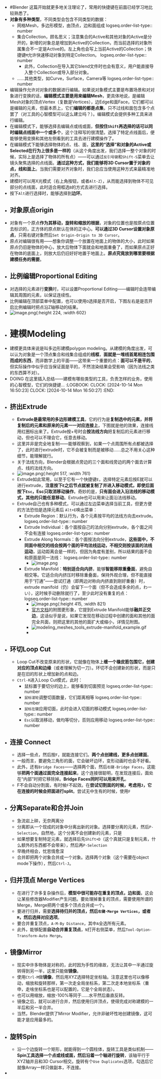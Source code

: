 - #Blender 这篇开始就更多地关注理论了，常用的快捷键在前面已经学习地比较熟悉了。
- **对象有多种类型**，不同类型会包含不同类型的数据：
	- 网格Mesh，多边形模型，由顶点，边和面组成
	  logseq.order-list-type:: number
	- 集合Collection，顾名思义；注意集合的Active和其他对象的Active是分开的，新增的对象总是增加到Active的Collection，而当前选择的对象所属集合不一定是Active的。左上角也会写上当前Active的Collection；快捷键`M`允许快速移动对象到特定Collection。
	  logseq.order-list-type:: number
		- 此外，Collection在导入其它blend文件时也会有意义，用户能直接导入整个Collection或导入部分对象。
	- ……其他类型，如Curve，Surface，Camera等
	  logseq.order-list-type:: number
- 编辑操作允许对对象的数据进行编辑。如果说对象模式主要是布置场景和对对象进行变换的话，**编辑模式主要是用来编辑Mesh**，更具体地说，是编辑Mesh对象的顶点Vertex（复数是Vertices），边Edge和面Face，它们都可以是编辑的元素，但最本质上，它们**编辑的都是点集**，只不过线和面包含多个点罢了（对工具的心智模型可以这么建立吗？）。编辑模式会提供多种工具来进行编辑。
- 在编辑模式下，能够选择去编辑点或线或面，**但按住`Shift`再选择的话可以同时编辑点线面中一个或多个**，这个注释写的很清楚。选择了特定点线面后，便能够使用变换和其他左侧看到的工具去进行建模操作了。
- 在编辑模式下能够选择物体的点、线、面，**这里的“选择”和对象的Active或Selected在行为上很多是一样的**（从这个角度出发，我们选择一整个对象的时候，实际上是选择了物体的所有点）——可以通过`反引号键`和`Shift-S`菜单去让镜头聚焦选择的点线面。**通过这种方式，我们能够将3D Cursor置于对象的点，线和面上**。当我们需要对齐对象时，我们总应当使用这种方式来最精准地对齐。
- 建模时可以用X光模式（右上角按钮，或者`Alt-Z`），从而能选择到物体不可见部分的点线面，此时适合用框选`B`的方式去进行选择。
- 按下`Alt`进行选择时，能够选择到**边环**。
- ## 对象原点origin
- 对象有一个原点**作为其移动，旋转和缩放的根据**，对象的位置也是按原点位置去标识的，正方体的原点默认在体的正中心。**可以通过3D Cursor设置对象原点**，只需右键对象然后`Set Origin-Origin to 3D Cursor`。
- 原点对编辑很有用——想象你调整一个放置在地面上的物体的大小，此时如果原点仍旧是物体的中心，放大后物体下面就会和地面重叠了，而如果原点正好在物体的底面上，则放大后仍旧好好地置于地面上。**原点究竟放到哪里要根据建模任务的需要**。
- ## 比例编辑Proportional Editing
- 对选择的元素进行**变换**时，可以设置Proportional Editing——编辑时会连带编辑其周围的元素，以保证连续性。
- 比例编辑在顶部菜单中配置，也可以使用`O`选择是否开启，下图左右是是否开启比例编辑时把点沿Z轴移动的结果。
- ![image.png](../assets/image_1729343779574_0.png){:height 224, :width 602}
- # 建模Modeling
- 建模更具体来说是叫多边形建模polygon modeling。从建模的角度出发，可以认为对象是一个顶点集合和线集合组成的**线框**，**面就是一堆线首尾相连包围而成的东西**，而非数学上的平面——这带来一个重要的点：**面可以不是平的**，但实际操作中似乎应当保证面是平的，不然渲染结果会受影响（因为法线之类的东西算不对）。
- DOING 在这里插入总结——建模有哪些类型的工具，负责怎样的业务，使用的心智模型，它们的快捷键...
  :LOGBOOK:
  CLOCK: [2024-10-14 Mon 16:50:23]
  CLOCK: [2024-10-14 Mon 16:50:27]
  :END:
- ## 挤出Extrude
	- **Extrude是最常用的多边形建模工具**，它的行为是**复制选中的元素，并将复制后的元素和原来的元素一一对应连接上**，下图就是他的效果，连接线用红圈标出来了。Extrude按+号时会**按法线方向**把复制后的元素进行移动，但也可以不理会它，任意去移动。
	- 这里并非是完全地复制——能够观察到，如果一个点周围所有点都被选择了，此时进行extrude时，它不会被复制而是被移动……总之不用关心这种细节，能理解就行。
	- 关于法线方向，Blender会根据点旁边的三个面和线旁边的两个面去计算点、线的法线方向。
	- ![image.png](../assets/image_1728953682660_0.png){:height 517, :width 761}
	- Extrude如此常用，以至于它有一个快捷键`E`，选择特定元素后按E就可以进行extrude，**注意按下`E`之后节点就被复制了并进入移动模式，即使后面按下`Esc`，Esc只取消移动操作**。奇妙的是，**只有面会进入沿法线的移动模式，其他的只能任意移动**。Extrude也可以用来让面沿法线移动。
	- Extrude自己也有多种模式，可以通过左边菜单选择当前工具，但更方便的方法恐怕是选择元素后 `Alt+E`唤出菜单：
		- Extrude Region：默认行为，各个元素按平均的法线方向去extrude。
		  logseq.order-list-type:: number
		- Extrude Individual：各个面按自己的法向分别extrude，各个面之间不会有连接
		  logseq.order-list-type:: number
		- Extrude Along Normals：各个面按法向分别extrude，**这些面中，不同面中相交的线会按两个面的平均法线运动，不相交则按该面的法线运动**，运动距离会是一样的，但因为角度有差别，所以结果的面不会和原面是同一法线：
		  logseq.order-list-type:: number
			- ![image.png](../assets/image_1728961968854_0.png)
		- Extrude Manifold：**特别适合向内挤**，能够**智能移除重叠面**，避免自相交等。它适合向内挤压时移除重叠面，保持外观合理，但不能直接用于“打通”——尝试打通（即两边对称向内挤直到刚好重叠）时，extrude manifold（仍）会留下一个面（但不会造成多余的点，わーい），这时候手动删除就行了，至少此时没有重复的点：
		  logseq.order-list-type:: number
			- ![image.png](../assets/image_1728971613237_0.png){:height 415, :width 821}
			- [官方文档](https://docs.blender.org/manual/zh-hans/4.2/modeling/meshes/tools/extrude_manifold.html)的附图更形象，它提到Extrude Manifold能够**融并正交边**，这话似乎是说，如果它发现在移动过程中创建的面和其他的面完全共面，则把这里的其他的面扩大或缩小，详情见附图。
			- ![modeling_meshes_tools_extrude-manifold_example.gif](../assets/modeling_meshes_tools_extrude-manifold_example_1729132966757_0.gif)
			-
- ## 环切Loop Cut
	- Loop Cut不改变原来的形状，它就像在物体上**缠一个橡皮筋包围它，创建对应的顶点和边缘**（或者理解为切一刀）。环切不会创建新的形状，而是只是在旧的形状上增加新的点和边。
	- `Ctrl-R`进入Loop Cut模式，此时：
		- 鼠标置于要切分的边上，能够看到切面预览
		  logseq.order-list-type:: number
		- `鼠标滚轮`调整切面数量，它们距离相等
		  logseq.order-list-type:: number
		- `鼠标左键`应用切面，此时会进入切面的移动模式
		  logseq.order-list-type:: number
		- `Esc`以取消移动，做均等切分，否则应用移动
		  logseq.order-list-type:: number
- ## 连接 Connect
	- 选择一些点，然后按`F`，就能连接它们。**两个点创建线，更多点创建面**。
	- 一般而言，要避免三角形的面，它会破坏边环，变形动画时也会不好看。
	- 此外，还有`Bridge Faces`——选择两个面，然后`右键-Bridge Faces`，这能够**把两个面通过面完全连接起来**，这个连接很聪明，在发现连接后，面处在“内部”时把它移除掉。**Bridge Faces同时可以用来开孔**。
	- F不会自动分割面，有时候`F`不起效。在**尝试切割面的时候，考虑用`J`，它在连接的时候会把面进行split**。尝试无中生有的时候，使用`F`
- ## 分离Separate和合并Join
	- 急流岩上碎，无奈两离分
	- 分离即从一个现成的对象中分离出新的对象。选择要分离的元素，然后`P-Selection`，自然地，这个分离不会创建新的元素，只是
	- 如果想要复制特定元素，就选择后先`Shift+D`（这个真就只是复制元素，什么额外的东西都不会带来），然后再`P-Selection`
	- 早晚终相会，忧思情愈深
	- 合并即把两个对象合并成一个对象。选择两个对象（这个需要在object mode下操作），然后`Ctrl-J`。
- ## 归并顶点 Merge Vertices
	- 在进行了许多复杂操作后，**模型中很可能存在重复的顶点，边和面**，这会让某些修改器Modifier产生问题。要处理掉重复的顶点，需要使用所谓的Merge，Merge把两个或多个顶点合并成一个。
	- 要进行归并，需要**选择待归并的顶点，然后`右键-Merge Vertices`，或者`M`，然后选择对应选项**。
	- 要合并重复顶点，`A-M-By Distance`，其中`A`全选所有元素。
	- 此外，能够配置**自动合并重复顶点**，`N`打开右侧菜单，然后`Tool-Option-Transform-Auto Merge`。
- ## 镜像Mirror
	- 现实中许多物体是对称的，此时因为手性的缘故，无法让其中一半通过旋转得到另一半，这里只能做**镜像**。
	- 使用`Ctrl-M`做**镜像**，然后用XYZ选择特定坐标轴。注意这里也可以像移动，缩放和旋转那样，第一次走全局坐标系，第二次走本地坐标系（重申，走啥坐标系也是可以配置的，它是个全局状态）。
	- 也可以用缩放，缩放-100%等同于……水平然后垂直反转。
	- 镜像之后，就可以进行合并，然后使用归并顶点，使得完成对称建模的一半后和另一半合并。
	- 当然，Blender提供了Mirror Modifier，允许非破坏性地创建镜像，这可能才是应用最多的。
- ## 旋转Spin
	- 沿一个边旋转一个矩形，就能得到一个圆柱体，旋转工具是类似机制——**Spin工具选择一个点或线或面，然后沿着一个轴进行旋转**，该轴平行于XYZ轴并且和3D Cursor相交。旋转有个`Use Duplicates`选项，勾选后它就像Array一样只做副本，不连接。
-